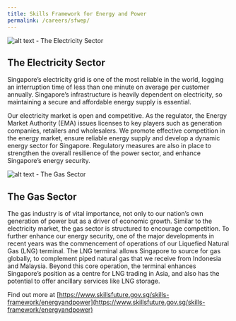 ```yaml
---
title: Skills Framework for Energy and Power
permalink: /careers/sfwep/
---
```

![alt text - The Electricity Sector](/images/electricity.png)

## The Electricity Sector  
Singapore’s electricity grid is one of the most reliable in the world, logging an interruption time of less than one minute on average per customer annually. Singapore’s infrastructure is heavily dependent on electricity, so maintaining a secure and affordable energy supply is essential.

Our electricity market is open and competitive. As the regulator, the Energy Market Authority (EMA) issues licenses to key players such as generation companies, retailers and wholesalers. We promote effective competition in the energy market, ensure reliable energy supply and develop a dynamic energy sector for Singapore. Regulatory measures are also in place to strengthen the overall resilience of the power sector, and enhance Singapore’s energy security.

![alt text - The Gas Sector](/images/gas.png)

## The Gas Sector  
The gas industry is of vital importance, not only to our nation’s own generation of power but as a driver of economic growth. Similar to the electricity market, the gas sector is structured to encourage competition. To further enhance our energy security, one of the major developments in recent years was the commencement of operations of our Liquefied Natural Gas (LNG) terminal. The LNG terminal allows Singapore to source for gas globally, to complement piped natural gas that we receive from Indonesia and Malaysia. Beyond this core operation, the terminal enhances Singapore’s position as a centre for LNG trading in Asia, and also has the potential to offer ancillary services like LNG storage.

Find out more at [https://www.skillsfuture.gov.sg/skills-framework/energyandpower](https://www.skillsfuture.gov.sg/skills-framework/energyandpower)
